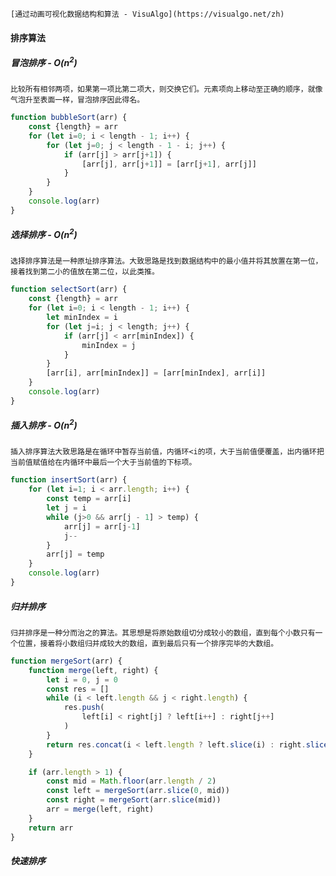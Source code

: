 	[通过动画可视化数据结构和算法 - VisuAlgo](https://visualgo.net/zh)

#### 排序算法
##### 冒泡排序 - $O(n^2)$
	比较所有相邻两项，如果第一项比第二项大，则交换它们。元素项向上移动至正确的顺序，就像气泡升至表面一样，冒泡排序因此得名。
```js
function bubbleSort(arr) {
    const {length} = arr
    for (let i=0; i < length - 1; i++) {
        for (let j=0; j < length - 1 - i; j++) {
            if (arr[j] > arr[j+1]) {
                [arr[j], arr[j+1]] = [arr[j+1], arr[j]]
            }
        }
    }
    console.log(arr)
}
```

##### 选择排序 - $O(n^2)$
	选择排序算法是一种原址排序算法。大致思路是找到数据结构中的最小值并将其放置在第一位，接着找到第二小的值放在第二位，以此类推。
```js
function selectSort(arr) {
    const {length} = arr
    for (let i=0; i < length - 1; i++) {
        let minIndex = i
        for (let j=i; j < length; j++) {
            if (arr[j] < arr[minIndex]) {
                minIndex = j
            }
        }
        [arr[i], arr[minIndex]] = [arr[minIndex], arr[i]]
    }
    console.log(arr)
}
```

##### 插入排序 - $O(n^2)$
	插入排序算法大致思路是在循环中暂存当前值，内循环<i的项，大于当前值便覆盖，出内循环把当前值赋值给在内循环中最后一个大于当前值的下标项。
```js
function insertSort(arr) {
    for (let i=1; i < arr.length; i++) {
        const temp = arr[i]
        let j = i
        while (j>0 && arr[j - 1] > temp) {
            arr[j] = arr[j-1]
            j--
        }
        arr[j] = temp
    }
    console.log(arr)
}
```

##### 归并排序
	归并排序是一种分而治之的算法。其思想是将原始数组切分成较小的数组，直到每个小数只有一个位置，接着将小数组归并成较大的数组，直到最后只有一个排序完毕的大数组。
```js
function mergeSort(arr) {
    function merge(left, right) {
        let i = 0, j = 0
        const res = []
        while (i < left.length && j < right.length) {
            res.push(
                left[i] < right[j] ? left[i++] : right[j++]
            )
        }
        return res.concat(i < left.length ? left.slice(i) : right.slice(j))
    }

    if (arr.length > 1) {
        const mid = Math.floor(arr.length / 2)
        const left = mergeSort(arr.slice(0, mid))
        const right = mergeSort(arr.slice(mid))
        arr = merge(left, right)
    }
    return arr
}
```

##### 快速排序
	